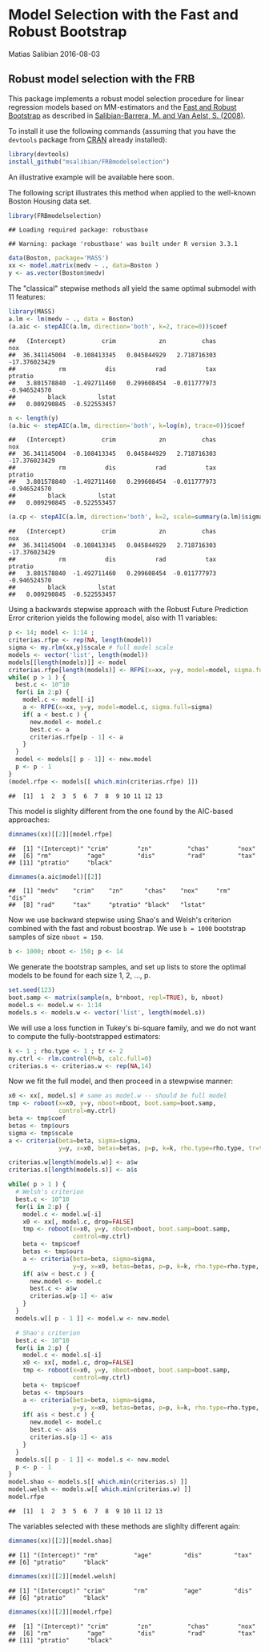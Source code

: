 Model Selection with the Fast and Robust Bootstrap
================
Matias Salibian
2016-08-03

Robust model selection with the FRB
-----------------------------------

This package implements a robust model selection procedure for linear regression models based on MM-estimators and the [Fast and Robust Bootstrap](http://dx.doi.org/10.1214/aos/1021379865) as described in [Salibian-Barrera, M. and Van Aelst, S. (2008)](http://dx.doi.org/10.1016/j.csda.2008.05.007).

To install it use the following commands (assuming that you have the `devtools` package from [CRAN](https://cran.r-project.org) already installed):

``` r
library(devtools)
install_github("msalibian/FRBmodelselection")
```

An illustrative example will be available here soon.

The following script illustrates this method when applied to the well-known Boston Housing data set.

``` r
library(FRBmodelselection)
```

    ## Loading required package: robustbase

    ## Warning: package 'robustbase' was built under R version 3.3.1

``` r
data(Boston, package='MASS')
xx <- model.matrix(medv ~ ., data=Boston )
y <- as.vector(Boston$medv)
```

The "classical" stepwise methods all yield the same optimal submodel with 11 features:

``` r
library(MASS)
a.lm <- lm(medv ~ ., data = Boston)
(a.aic <- stepAIC(a.lm, direction='both', k=2, trace=0))$coef
```

    ##   (Intercept)          crim            zn          chas           nox 
    ##  36.341145004  -0.108413345   0.045844929   2.718716303 -17.376023429 
    ##            rm           dis           rad           tax       ptratio 
    ##   3.801578840  -1.492711460   0.299608454  -0.011777973  -0.946524570 
    ##         black         lstat 
    ##   0.009290845  -0.522553457

``` r
n <- length(y)
(a.bic <- stepAIC(a.lm, direction='both', k=log(n), trace=0))$coef
```

    ##   (Intercept)          crim            zn          chas           nox 
    ##  36.341145004  -0.108413345   0.045844929   2.718716303 -17.376023429 
    ##            rm           dis           rad           tax       ptratio 
    ##   3.801578840  -1.492711460   0.299608454  -0.011777973  -0.946524570 
    ##         black         lstat 
    ##   0.009290845  -0.522553457

``` r
(a.cp <- stepAIC(a.lm, direction='both', k=2, scale=summary(a.lm)$sigma, trace=0))$coef
```

    ##   (Intercept)          crim            zn          chas           nox 
    ##  36.341145004  -0.108413345   0.045844929   2.718716303 -17.376023429 
    ##            rm           dis           rad           tax       ptratio 
    ##   3.801578840  -1.492711460   0.299608454  -0.011777973  -0.946524570 
    ##         black         lstat 
    ##   0.009290845  -0.522553457

Using a backwards stepwise approach with the Robust Future Prediction Error criterion yields the following model, also with 11 variables:

``` r
p <- 14; model <- 1:14 ;
criterias.rfpe <- rep(NA, length(model))
sigma <- my.rlm(xx,y)$scale # full model scale
models <- vector('list', length(model))
models[[length(models)]] <- model
criterias.rfpe[length(models)] <- RFPE(x=xx, y=y, model=model, sigma.full=sigma)
while( p > 1 ) {
  best.c <- 10^10
  for(i in 2:p) {
    model.c <- model[-i]
    a <- RFPE(x=xx, y=y, model=model.c, sigma.full=sigma)
    if( a < best.c ) {
      new.model <- model.c
      best.c <- a
      criterias.rfpe[p - 1] <- a
    }
  }
  model <- models[[ p - 1]] <- new.model
  p <- p - 1
}
(model.rfpe <- models[[ which.min(criterias.rfpe) ]])
```

    ##  [1]  1  2  3  5  6  7  8  9 10 11 12 13

This model is slighlty different from the one found by the AIC-based approaches:

``` r
dimnames(xx)[[2]][model.rfpe]
```

    ##  [1] "(Intercept)" "crim"        "zn"          "chas"        "nox"        
    ##  [6] "rm"          "age"         "dis"         "rad"         "tax"        
    ## [11] "ptratio"     "black"

``` r
dimnames(a.aic$model)[[2]]
```

    ##  [1] "medv"    "crim"    "zn"      "chas"    "nox"     "rm"      "dis"    
    ##  [8] "rad"     "tax"     "ptratio" "black"   "lstat"

Now we use backward stepwise using Shao's and Welsh's criterion combined with the fast and robust boostrap. We use `b = 1000` bootstrap samples of size `nboot = 150`.

``` r
b <- 1000; nboot <- 150; p <- 14
```

We generate the bootstrap samples, and set up lists to store the optimal models to be found for each size 1, 2, ..., p.

``` r
set.seed(123)
boot.samp <- matrix(sample(n, b*nboot, repl=TRUE), b, nboot)
model.s <- model.w <- 1:14
models.s <- models.w <- vector('list', length(model.s))
```

We will use a loss function in Tukey's bi-square family, and we do not want to compute the fully-bootstrapped estimators:

``` r
k <- 1 ; rho.type <- 1 ; tr <- 2
my.ctrl <- rlm.control(M=b, calc.full=0)
criterias.s <- criterias.w <- rep(NA,14)
```

Now we fit the full model, and then proceed in a stewpwise manner:

``` r
x0 <- xx[, model.s] # same as model.w -- should be full model
tmp <- roboot(x=x0, y=y, nboot=nboot, boot.samp=boot.samp,
              control=my.ctrl)
beta <- tmp$coef
betas <- tmp$ours
sigma <- tmp$scale
a <- criteria(beta=beta, sigma=sigma,
              y=y, x=x0, betas=betas, p=p, k=k, rho.type=rho.type, tr=tr)

criterias.w[length(models.w)] <- a$w
criterias.s[length(models.s)] <- a$s

while( p > 1 ) {
  # Welsh's criterion
  best.c <- 10^10
  for(i in 2:p) {
    model.c <- model.w[-i]
    x0 <- xx[, model.c, drop=FALSE]
    tmp <- roboot(x=x0, y=y, nboot=nboot, boot.samp=boot.samp,
                  control=my.ctrl)
    beta <- tmp$coef
    betas <- tmp$ours
    a <- criteria(beta=beta, sigma=sigma,
                  y=y, x=x0, betas=betas, p=p, k=k, rho.type=rho.type, tr=tr)
    if( a$w < best.c ) {
      new.model <- model.c
      best.c <- a$w
      criterias.w[p-1] <- a$w
    }
  }
  models.w[[ p - 1 ]] <- model.w <- new.model

  # Shao's criterion
  best.c <- 10^10
  for(i in 2:p) {
    model.c <- model.s[-i]
    x0 <- xx[, model.c, drop=FALSE]
    tmp <- roboot(x=x0, y=y, nboot=nboot, boot.samp=boot.samp,
                  control=my.ctrl)
    beta <- tmp$coef
    betas <- tmp$ours
    a <- criteria(beta=beta, sigma=sigma,
                  y=y, x=x0, betas=betas, p=p, k=k, rho.type=rho.type, tr=tr)
    if( a$s < best.c ) {
      new.model <- model.c
      best.c <- a$s
      criterias.s[p-1] <- a$s
    }
  }
  models.s[[ p - 1 ]] <- model.s <- new.model
  p <- p - 1
}
model.shao <- models.s[[ which.min(criterias.s) ]]
model.welsh <- models.w[[ which.min(criterias.w) ]]
model.rfpe
```

    ##  [1]  1  2  3  5  6  7  8  9 10 11 12 13

The variables selected with these methods are slighlty different again:

``` r
dimnames(xx)[[2]][model.shao]
```

    ## [1] "(Intercept)" "rm"          "age"         "dis"         "tax"        
    ## [6] "ptratio"     "black"

``` r
dimnames(xx)[[2]][model.welsh]
```

    ## [1] "(Intercept)" "crim"        "rm"          "age"         "dis"        
    ## [6] "ptratio"     "black"

``` r
dimnames(xx)[[2]][model.rfpe]
```

    ##  [1] "(Intercept)" "crim"        "zn"          "chas"        "nox"        
    ##  [6] "rm"          "age"         "dis"         "rad"         "tax"        
    ## [11] "ptratio"     "black"
